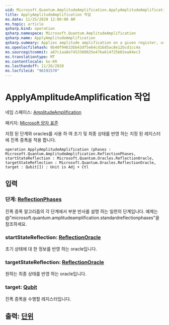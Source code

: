 ```yaml
---
uid: Microsoft.Quantum.AmplitudeAmplification.ApplyAmplitudeAmplification
title: ApplyAmplitudeAmplification 작업
ms.date: 11/25/2020 12:00:00 AM
ms.topic: article
qsharp.kind: operation
qsharp.namespace: Microsoft.Quantum.AmplitudeAmplification
qsharp.name: ApplyAmplitudeAmplification
qsharp.summary: Applies amplitude amplification on a given register, using a given set of phases and oracles to reflect about the initial and final states.
ms.openlocfilehash: 0b40f94633bb43df5e64cd16d5ac8e12bcd1cc4a
ms.sourcegitcommit: a87c1aa8e7453360025e47ba614f25b02ea84ec3
ms.translationtype: MT
ms.contentlocale: ko-KR
ms.lasthandoff: 11/26/2020
ms.locfileid: "96191570"
---
```

# <a name="applyamplitudeamplification-operation"></a>ApplyAmplitudeAmplification 작업

네임 스페이스: [AmplitudeAmplification](xref:Microsoft.Quantum.AmplitudeAmplification)

패키지: [Microsoft 양자 표준](https://nuget.org/packages/Microsoft.Quantum.Standard)


지정 된 단계와 oracles를 사용 하 여 초기 및 최종 상태를 반영 하는 지정 된 레지스터에 진폭 증폭을 적용 합니다.

```qsharp
operation ApplyAmplitudeAmplification (phases : Microsoft.Quantum.AmplitudeAmplification.ReflectionPhases, startStateReflection : Microsoft.Quantum.Oracles.ReflectionOracle, targetStateReflection : Microsoft.Quantum.Oracles.ReflectionOracle, target : Qubit[]) : Unit is Adj + Ctl
```


## <a name="input"></a>입력

### <a name="phases--reflectionphases"></a>단계: [ReflectionPhases](xref:Microsoft.Quantum.AmplitudeAmplification.ReflectionPhases)

진폭 증폭 알고리즘의 각 단계에서 부분 반사를 설명 하는 일련의 단계입니다. 예제는 @"microsoft.quantum.amplitudeamplification.standardreflectionphases"을 참조하세요.


### <a name="startstatereflection--reflectionoracle"></a>startStateReflection: [ReflectionOracle](xref:Microsoft.Quantum.Oracles.ReflectionOracle)

초기 상태에 대 한 정보를 반영 하는 oracle입니다.


### <a name="targetstatereflection--reflectionoracle"></a>targetStateReflection: [ReflectionOracle](xref:Microsoft.Quantum.Oracles.ReflectionOracle)

원하는 최종 상태를 반영 하는 oracle입니다.


### <a name="target--qubit"></a>target: [Qubit](xref:microsoft.quantum.lang-ref.qubit)

진폭 증폭을 수행할 레지스터입니다.



## <a name="output--unit"></a>출력: [단위](xref:microsoft.quantum.lang-ref.unit)

